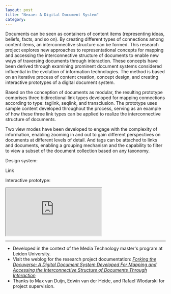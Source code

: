```yaml
---
layout: post
title: "Nexae: A Digital Document System"
category:
---
```


Documents can be seen as containers of content items (representing ideas, beliefs, facts, and so on). By creating different types of connections among content items, an interconnective structure can be formed. This research project explores new approaches to representational concepts for mapping and accessing the interconnective structure of documents to enable new ways of traversing documents through interaction. These concepts have been derived through examining prominent document systems considered influential in the evolution of information technologies. The method is based on an iterative process of content creation, concept design, and creating interactive prototypes of a digital document system.

Based on the conception of documents as modular, the resulting prototype comprises three bidirectional link types developed for mapping connections according to type: taglink, seqlink, and transclusion. The prototype uses sample content developed throughout the process, serving as an example of how these three link types can be applied to realize the interconnective structure of documents.

Two view modes have been developed to engage with the complexity of information, enabling zooming in and out to gain different perspectives on documents at different levels of detail. And tags can be attached to links and documents, enabling a grouping mechanism and the capability to filter to view a subset of the document collection based on any taxonomy.

Design system:

Link

Interactive prototype:

<div class="text-above-footnotes-below"><div class="iframe-container"><iframe class="responsive-iframe" src="https://framer.com/embed/Nexae--gzY8p0yS8BcdiWvYFmIC/F_MbbVHe7?highlights=0" allowfullscreen></iframe></div></div>

---

<ul class=credits>
  <li>Developed in the context of the Media Technology master's program at Leiden University.</li>
  <li>Visit the weblog for the research project documentation: <a href="https://rebeccarui.online/forking_the_docuverse_weblog/"><i>Forking the Docuverse: A Digital Document System Developed For Mapping and Accessing the Interconnective Structure of Documents Through Interaction</i></a></li>
  <li>Thanks to Max van Duijn, Edwin van der Heide, and Rafael Wlodarski for project supervision.</li>
</ul>
